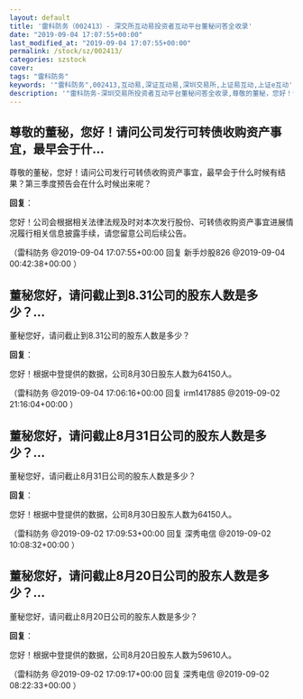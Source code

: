 ```yaml
---
layout: default
title: '雷科防务（002413）- 深交所互动易投资者互动平台董秘问答全收录'
date: "2019-09-04 17:07:55+00:00"
last_modified_at: "2019-09-04 17:07:55+00:00"
permalink: /stock/sz/002413/
categories: szstock
cover: 
tags: "雷科防务"
keywords: '"雷科防务",002413,互动易,深证互动易,深圳交易所,上证易互动,上证e互动'
description: '"雷科防务-深圳交易所投资者互动平台董秘问答全收录,尊敬的董秘，您好！请问公司发行可转债收购资产事宜，最早会于什么时候有结果？第三季度预告会在什么时候出来呢？"'
---
```


## 尊敬的董秘，您好！请问公司发行可转债收购资产事宜，最早会于什...

尊敬的董秘，您好！请问公司发行可转债收购资产事宜，最早会于什么时候有结果？第三季度预告会在什么时候出来呢？

**回复**：

您好！公司会根据相关法律法规及时对本次发行股份、可转债收购资产事宜进展情况履行相关信息披露手续，请您留意公司后续公告。 

（雷科防务  @2019-09-04 17:07:55+00:00 回复 新手炒股826  @2019-09-04 00:42:38+00:00 ）

## 董秘您好，请问截止到8.31公司的股东人数是多少？...

董秘您好，请问截止到8.31公司的股东人数是多少？

**回复**：

您好！根据中登提供的数据，公司8月30日股东人数为64150人。 

（雷科防务  @2019-09-04 17:06:16+00:00 回复 irm1417885  @2019-09-02 21:16:04+00:00 ）

## 董秘您好，请问截止8月31日公司的股东人数是多少？...

董秘您好，请问截止8月31日公司的股东人数是多少？

**回复**：

您好！根据中登提供的数据，公司8月30日股东人数为64150人。 

（雷科防务  @2019-09-02 17:09:53+00:00 回复 深秀电信  @2019-09-02 10:08:32+00:00 ）

## 董秘您好，请问截止8月20日公司的股东人数是多少？...

董秘您好，请问截止8月20日公司的股东人数是多少？

**回复**：

您好！根据中登提供的数据，公司8月20日股东人数为59610人。 

（雷科防务  @2019-09-02 17:09:17+00:00 回复 深秀电信  @2019-09-02 08:22:33+00:00 ）

